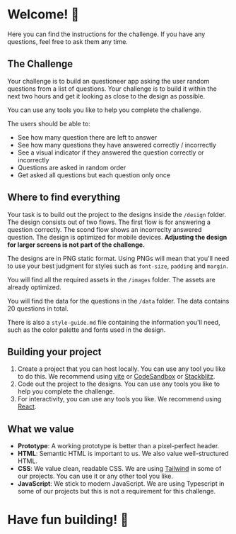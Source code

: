 # Welcome! 👋

Here you can find the instructions for the challenge. If you have any questions, feel free to ask them any time.

## The Challenge

Your challenge is to build an questioneer app asking the user random questions from a list of questions. Your challenge is to build it within the next two hours and get it looking as close to the design as possible.

You can use any tools you like to help you complete the challenge.

The users should be able to:

- See how many question there are left to answer
- See how many questions they have answered correctly / incorrectly
- See a visual indicator if they answered the question correctly or incorrectly
- Questions are asked in random order
- Get asked all questions but each question only once

## Where to find everything

Your task is to build out the project to the designs inside the `/design` folder. The design consists out of two flows. The first flow is for answering a question correctly. The scond flow shows an incorreclty answered question. The design is optimized for mobile devices. **Adjusting the design for larger screens is not part of the challenge.**

The designs are in PNG static format. Using PNGs will mean that you'll need to use your best judgment for styles such as `font-size`, `padding` and `margin`.

You will find all the required assets in the `/images` folder. The assets are already optimized.

You will find the data for the questions in the `/data` folder. The data contains 20 questions in total.

There is also a `style-guide.md` file containing the information you'll need, such as the color palette and fonts used in the design.

## Building your project

1. Create a project that you can host locally. You can use any tool you like to do this. We recommend using [vite](https://vitejs.dev/guide/#scaffolding-your-first-vite-project) or [CodeSandbox](https://codesandbox.io/) or [Stackblitz](https://stackblitz.com/).
2. Code out the project to the designs. You can use any tools you like to help you complete the challenge.
3. For interactivity, you can use any tools you like. We recommend using [React](https://reactjs.org/).

## What we value

- **Prototype**: A working prototype is better than a pixel-perfect header.
- **HTML**: Semantic HTML is important to us. We also value well-structured HTML.
- **CSS**: We value clean, readable CSS. We are using [Tailwind](https://tailwindcss.com/) in some of our projects. You can use it or any other tool you like.
- **JavaScript**: We stick to modern JavaScript. We are using Typescript in some of our projects but this is not a requirement for this challenge.

# **Have fun building!** 🚀
